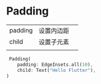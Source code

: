 # Padding

|         |            |      |
| ------- | ---------- | ---- |
| padding | 设置内边距 |      |
| child   | 设置子元素 |      |
|         |            |      |

```dart
 Padding(
    padding: EdgeInsets.all(10),
    child: Text("Hello Flutter"),
)
```

